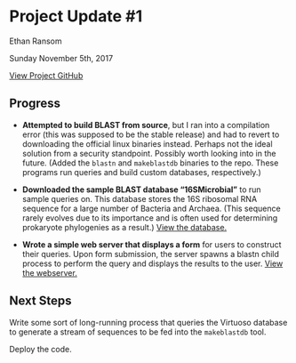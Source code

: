 # Project Update #1

Ethan Ransom

Sunday November 5th, 2017

[View Project GitHub](https://github.com/schnauzer/synbioblast)

## Progress

* **Attempted to build BLAST from source**, but I ran into a compilation error (this 
was supposed to be the stable release) and had to revert to downloading the official 
linux binaries instead. Perhaps not the ideal solution from a security standpoint. 
Possibly worth looking into in the future. (Added the `blastn` and `makeblastdb` binaries to the 
repo. These programs run queries and build custom databases, respectively.)

* **Downloaded the sample BLAST database “16SMicrobial”** to run sample queries on. This 
database stores the 16S ribosomal RNA sequence for a large number of Bacteria and 
Archaea. (This sequence rarely evolves due to its importance and is often used for 
determining prokaryote phylogenies as a result.) [View the database.](https://github.com/schnauzer/synbioblast/tree/master/16SMicrobial)

 * **Wrote a simple web server that displays a form** for users to construct their queries. 
Upon form submission, the server spawns a blastn child process to perform the query 
and displays the results to the user. [View the webserver.](https://github.com/schnauzer/synbioblast/blob/master/synbioblast.go)

## Next Steps

Write some sort of long-running process that queries the Virtuoso database to generate a stream of sequences to be fed into the `makeblastdb` tool. 

Deploy the code.